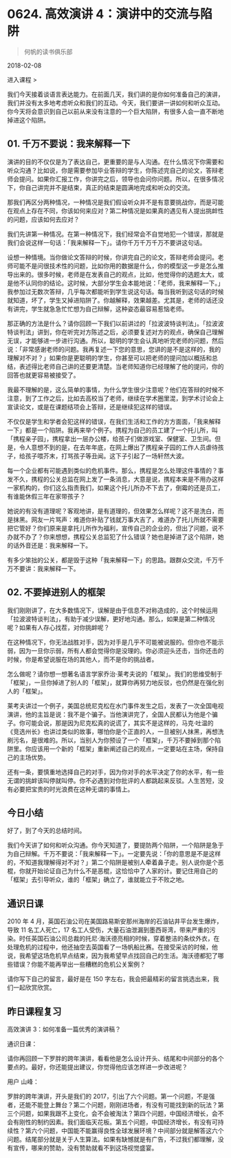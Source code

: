 # 0624. 高效演讲 4：演讲中的交流与陷阱

> 何帆的读书俱乐部

2018-02-08

进入课程 >

我们今天接着谈语言表达能力。在前面几天，我们讲的是你如何准备自己的演讲，我们并没有太多地考虑听众和我们的互动。今天，我们要讲一讲如何和听众互动。你今天将会意识到自己以前从来没有注意的一个巨大陷阱，有很多人会一直不断地掉进这个陷阱。

## 01. 千万不要说：我来解释一下

演讲的目的不仅仅是为了表达自己，更重要的是与人沟通。在什么情况下你需要和听众沟通？比如说，你是需要参加毕业答辩的学生，你陈述完自己的论文，答辩老师会提问。如果你汇报工作，你讲完之后，领导也会问你问题。所以，在很多情况下，你自己讲完并不是结束，真正的结束是圆满地完成和听众的交流。

那我们再区分两种情况，一种情况是我们假设听众并不是有意要挑战你，而是可能在观点上存在不同，你该如何来应对？第二种情况是如果真的遇见有人提出挑衅性的问题，应该如何去应对？

我们先讲第一种情况。在第一种情况下，我们经常会不自觉地犯一个错误，那就是我们会说这样一句话：「我来解释一下」。请你千万千万千万不要讲这句话。

设想一种情境。当你做论文答辩的时候，你讲完自己的论文，答辩老师会提问。老师可能不是问很技术性的问题，比如你用的数据是什么，你的模型这一步是怎么推导出来的。很多时候，老师是在发表自己的观点，比如，他觉得你的选题太大，或是他不认同你的结论。这时候，大部分学生会本能地说：「老师，我来解释一下。」我参加过无数次答辩，几乎每次都能听到学生说这句话。每当我听到这句话的时候就知道，坏了，学生又掉进陷阱了。你越解释，效果越差。尤其是，老师的话还没有讲完，学生就急急忙忙想为自己辩解，这种姿态最容易惹恼老师。

那正确的方法是什么？请你回顾一下我们以前讲过的「拉波波特谈判法」。「拉波波特谈判法」讲到，你在听完对方陈述之后，必须要复述对方的观点，确保自己理解无误，才能够进一步进行沟通。所以，聪明的学生会认真地听完老师的问题，然后说：「非常感谢老师的问题。我再复述一下您的意思，您讲的是不是这样的，我的理解对不对？」如果你是更聪明的学生，你甚至可以把老师的提问加以概括和总结，表述得比老师自己讲的还要更清楚。当老师知道你已经理解了他的提问，你的回答也就更容易被接受了。

我最不理解的是，这么简单的事情，为什么学生很少注意呢？他们在答辩的时候不注意，到了工作之后，比如去高校当了老师，继续在学术圈里混，到学术讨论会上宣读论文，或是在课题结项会上答辩，还是继续犯这样的错误。

不仅仅是学生和学者会犯这样的错误，在我们生活和工作的方方面面，「我来解释一下」都是一个陷阱。我再来举个例子。携程为自己的员工建了一个托儿所，叫「携程亲子园」，携程拿出一层办公楼，给孩子们做游戏室、保健室、卫生间。但是，令人意想不到的是，在去年年底，在网上爆出了携程亲子园的工作人员虐待孩子，给孩子喂芥末，打骂孩子等丑闻。这下子引起了一场轩然大波。

每一个企业都有可能遇到类似的危机事件。那么，携程是怎么处理这件事情的？事发不久，携程的公关总监在网上发了一条消息，大意是说，携程本来是不用办这样一家机构的，你们这么指责我们，如果这个托儿所办不下去了，倒霉的还是员工，有谁能休假三年在家带孩子？

她说的有没有道理呢？客观地讲，是有道理的，但效果怎么样呢？这不是洗白，而是抹黑。网友一片骂声：难道你补贴了钱就万事大吉了，难道办了托儿所就不需要把它管好？你们原来是拿托儿所作为福利，宣传自己的企业的，但出了问题，说不办就不办了？你来想想，携程公关总监犯了什么错误？她也是掉进了这个陷阱，她的话外音还是：我来解释一下。

有多少笨拙的公关，都是毁于这种「我来解释一下」的思路。跟群众交流，千万千万不要讲：我来解释一下。

## 02. 不要掉进别人的框架

我们刚刚讲了，在大多数情况下，误解是由于信息不对称造成的，这个时候运用「拉波波特谈判法」，有助于减少误解，更好地沟通。那么，如果是第二种情况呢？如果有人存心找茬，对你挑衅呢？

在这种情况下，你无法战胜对手，因为对手是几乎不可能被说服的。但你也不能示弱，因为一旦你示弱，所有人都会觉得你是没理的。你必须迎头还击，当你还击的时候，你是希望说服在场的其他人，而不是你的挑战者。

怎么做呢？请你想一想著名语言学家乔治·莱考夫说的「框架」。我们的思维受制于「框架」，一旦你掉进了别人的「框架」，就算你再努力地反驳，也仍然是在强化别人的「框架」。

莱考夫讲过一个例子，美国总统尼克松在水门事件发生之后，发表了一次全国电视演讲，他的主旨是说：我不是个骗子。当他演讲完了，全国人民都认为他是个骗子。你可能会说，那是因为尼克松真的说谎了，其实不是这样的，马克·吐温的《竞选州长》也讲过类似的故事，哪怕你是个正直的人，一旦被别人抹黑，再想洗刷污名，是很难的。所以，当别人为你预设了一个「框架」，千万不要掉到那个陷阱里。你应该用一个新的「框架」重新阐述自己的观点，一定要站在主场，保持自己的主场优势。

还有一条，要慎重地选择自己的对手，因为你对手的水平决定了你的水平，有一些无谓的挑衅该叫停就叫停。你不必遇到对你批评的人都跳起来反驳。人生苦短，没有必要把宝贵的时光浪费在这种无谓的事情上。

## 今日小结

好了，到了今天的总结时间。

我们今天讲了如何和听众沟通。你今天知道了，要提防两个陷阱，一个陷阱是急于为自己辩解。千万不要说：「我来解释一下」。一定要先说：「你的意思是不是这样的，不知道我理解得对不对？」第二个陷阱是被别人牵着鼻子走。别人说你是个恶棍，你就开始论证自己为什么不是恶棍，这恰恰中了人家的计。要记住用自己的「框架」去引导听众，谁的「框架」确立了，谁就能立于不败之地。

## 通识日课

2010 年 4 月，英国石油公司在美国路易斯安那州海岸的石油钻井平台发生爆炸，导致 11 名工人死亡，17 名工人受伤，大量石油泄漏到墨西哥湾，带来严重的污染。时任英国石油公司总裁的托尼·海沃德亮相的时候，穿着整洁的条纹外衣，在处理危机的过程中，他还抽空去英国看了一场帆船比赛。在接受采访的时候，他说，我希望这场危机早点结束，因为我希望早点找回自己的生活。海沃德都犯了哪些错误？你能不能再举出一些糟糕的危机公关案例？

请你写下自己的留言，最好是在 150 字左右，我会把最精彩的留言挑选出来，我们一起欣赏欣赏。

## 昨日课程复习

高效演讲 3：如何准备一篇优秀的演讲稿？

通识日课：

请你再回顾一下罗胖的跨年演讲，看看他是怎么设计开头、结尾和中间部分的各个要点的。最好，你还能提出建议，你觉得他应该怎样进一步改进呢？

用户 山峰：

罗胖的跨年演讲，开头是我们的 2017，引出了六个问题。第一个问题，不是强者，还能不能登上舞台？第二个问题，刚刚进场者，有没有可能找到新的玩法？第三个问题，如果我跟不上变化，会不会被淘汰？第四个问题，中国经济增长，会不会有刚性的制约因素。我们面临天花板。第五个问题，中国经济增长，有没有可持续性？第六个问题，中国能不能赢得良性全球发展环境？中间部分就是解答这六个问题。结尾部分就是关于人生算法。如果有缺憾就是有广告，不过我们都理解，没有宣传，哪来的赞助，没有赞助就看不到这场视觉盛宴。

